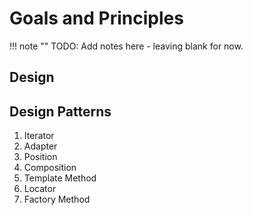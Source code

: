 # Goals and Principles

!!! note ""
    TODO: Add notes here - leaving blank for now.


## Design

## Design Patterns

1. Iterator
2. Adapter
3. Position
4. Composition
5. Template Method
6. Locator
7. Factory Method
